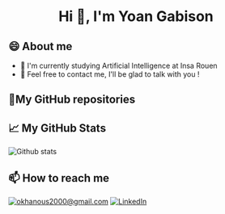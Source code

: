 <h1 align="center">Hi 👋, I'm Yoan Gabison</h1>

## 😄 About me
- 🌱 I'm currently studying Artificial Intelligence at Insa Rouen     
- 🤔 Feel free to contact me, I'll be glad to talk with you !

<h2>📌My GitHub repositories</h2>
<div>
  <p>
   
  </p>
</div>

<h2>📈 My GitHub Stats</h2>

![Github stats](https://github-readme-stats.vercel.app/api?username=okhanous&show_icons=true&include_all_commits=true)

<h2>📫 How to reach me</h2>

<a href="mailto:okhanous2000@gmail.com]">![okhanous2000@gmail.com](https://img.shields.io/badge/Gmail-D14836?style=for-the-badge&logo=gmail&logoColor=white)</a>
<a href="https://www.linkedin.com/in/omar-khanous-0846731a2/">![LinkedIn](https://img.shields.io/badge/LinkedIn-0077B5?style=for-the-badge&logo=linkedin&logoColor=white)</a>
